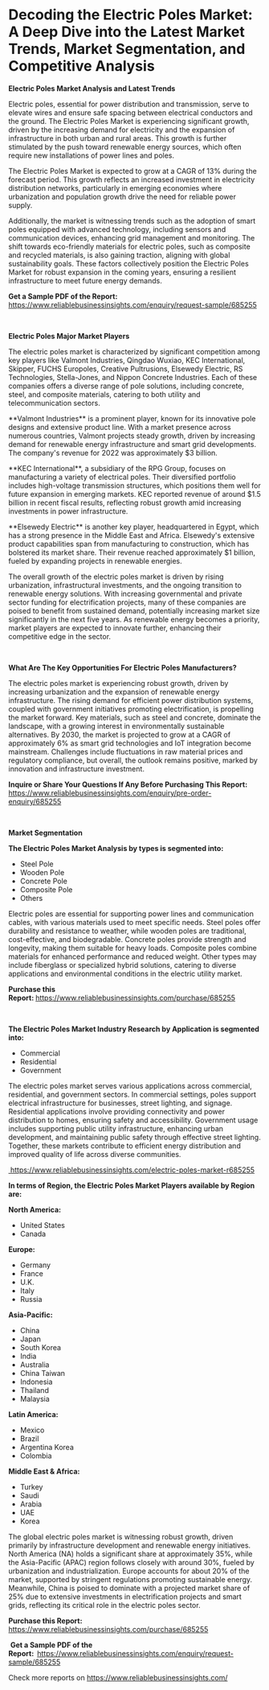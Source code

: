 <p><h1>Decoding the Electric Poles Market: A Deep Dive into the Latest Market Trends, Market Segmentation, and Competitive Analysis</h1></p><p><strong>Electric Poles Market Analysis and Latest Trends</strong></p>
<p><p>Electric poles, essential for power distribution and transmission, serve to elevate wires and ensure safe spacing between electrical conductors and the ground. The Electric Poles Market is experiencing significant growth, driven by the increasing demand for electricity and the expansion of infrastructure in both urban and rural areas. This growth is further stimulated by the push toward renewable energy sources, which often require new installations of power lines and poles.</p><p>The Electric Poles Market is expected to grow at a CAGR of 13% during the forecast period. This growth reflects an increased investment in electricity distribution networks, particularly in emerging economies where urbanization and population growth drive the need for reliable power supply. </p><p>Additionally, the market is witnessing trends such as the adoption of smart poles equipped with advanced technology, including sensors and communication devices, enhancing grid management and monitoring. The shift towards eco-friendly materials for electric poles, such as composite and recycled materials, is also gaining traction, aligning with global sustainability goals. These factors collectively position the Electric Poles Market for robust expansion in the coming years, ensuring a resilient infrastructure to meet future energy demands.</p></p>
<p><strong>Get a Sample PDF of the Report:&nbsp;</strong> <a href="https://www.reliablebusinessinsights.com/enquiry/request-sample/685255?utm_campaign=3113&utm_medium=2&utm_source=Github&utm_content=ia&utm_term=07042025&utm_id=electric-poles">https://www.reliablebusinessinsights.com/enquiry/request-sample/685255</a></p>
<p>&nbsp;</p>
<p><strong>Electric Poles Major Market Players</strong></p>
<p><p>The electric poles market is characterized by significant competition among key players like Valmont Industries, Qingdao Wuxiao, KEC International, Skipper, FUCHS Europoles, Creative Pultrusions, Elsewedy Electric, RS Technologies, Stella-Jones, and Nippon Concrete Industries. Each of these companies offers a diverse range of pole solutions, including concrete, steel, and composite materials, catering to both utility and telecommunication sectors.</p><p>**Valmont Industries** is a prominent player, known for its innovative pole designs and extensive product line. With a market presence across numerous countries, Valmont projects steady growth, driven by increasing demand for renewable energy infrastructure and smart grid developments. The company's revenue for 2022 was approximately $3 billion.</p><p>**KEC International**, a subsidiary of the RPG Group, focuses on manufacturing a variety of electrical poles. Their diversified portfolio includes high-voltage transmission structures, which positions them well for future expansion in emerging markets. KEC reported revenue of around $1.5 billion in recent fiscal results, reflecting robust growth amid increasing investments in power infrastructure.</p><p>**Elsewedy Electric** is another key player, headquartered in Egypt, which has a strong presence in the Middle East and Africa. Elsewedy's extensive product capabilities span from manufacturing to construction, which has bolstered its market share. Their revenue reached approximately $1 billion, fueled by expanding projects in renewable energies.</p><p>The overall growth of the electric poles market is driven by rising urbanization, infrastructural investments, and the ongoing transition to renewable energy solutions. With increasing governmental and private sector funding for electrification projects, many of these companies are poised to benefit from sustained demand, potentially increasing market size significantly in the next five years. As renewable energy becomes a priority, market players are expected to innovate further, enhancing their competitive edge in the sector.</p></p>
<p>&nbsp;</p>
<p><strong>What Are The Key Opportunities For Electric Poles Manufacturers?</strong></p>
<p><p>The electric poles market is experiencing robust growth, driven by increasing urbanization and the expansion of renewable energy infrastructure. The rising demand for efficient power distribution systems, coupled with government initiatives promoting electrification, is propelling the market forward. Key materials, such as steel and concrete, dominate the landscape, with a growing interest in environmentally sustainable alternatives. By 2030, the market is projected to grow at a CAGR of approximately 6% as smart grid technologies and IoT integration become mainstream. Challenges include fluctuations in raw material prices and regulatory compliance, but overall, the outlook remains positive, marked by innovation and infrastructure investment.</p></p>
<p><strong>Inquire or Share Your Questions If Any Before Purchasing This Report:</strong> <a href="https://www.reliablebusinessinsights.com/enquiry/pre-order-enquiry/685255?utm_campaign=3113&utm_medium=2&utm_source=Github&utm_content=ia&utm_term=07042025&utm_id=electric-poles">https://www.reliablebusinessinsights.com/enquiry/pre-order-enquiry/685255</a></p>
<p>&nbsp;</p>
<p><strong>Market Segmentation</strong></p>
<p><strong>The Electric Poles Market Analysis by types is segmented into:</strong></p>
<p><ul><li>Steel Pole</li><li>Wooden Pole</li><li>Concrete Pole</li><li>Composite Pole</li><li>Others</li></ul></p>
<p><p>Electric poles are essential for supporting power lines and communication cables, with various materials used to meet specific needs. Steel poles offer durability and resistance to weather, while wooden poles are traditional, cost-effective, and biodegradable. Concrete poles provide strength and longevity, making them suitable for heavy loads. Composite poles combine materials for enhanced performance and reduced weight. Other types may include fiberglass or specialized hybrid solutions, catering to diverse applications and environmental conditions in the electric utility market.</p></p>
<p><strong>Purchase this Report:&nbsp;</strong><a href="https://www.reliablebusinessinsights.com/purchase/685255?utm_campaign=3113&utm_medium=2&utm_source=Github&utm_content=ia&utm_term=07042025&utm_id=electric-poles">https://www.reliablebusinessinsights.com/purchase/685255</a></p>
<p>&nbsp;</p>
<p><strong>The Electric Poles Market Industry Research by Application is segmented into:</strong></p>
<p><ul><li>Commercial</li><li>Residential</li><li>Government</li></ul></p>
<p><p>The electric poles market serves various applications across commercial, residential, and government sectors. In commercial settings, poles support electrical infrastructure for businesses, street lighting, and signage. Residential applications involve providing connectivity and power distribution to homes, ensuring safety and accessibility. Government usage includes supporting public utility infrastructure, enhancing urban development, and maintaining public safety through effective street lighting. Together, these markets contribute to efficient energy distribution and improved quality of life across diverse communities.</p></p>
<p><a href="https://www.reliablebusinessinsights.com/electric-poles-market-r685255?utm_campaign=3113&utm_medium=2&utm_source=Github&utm_content=ia&utm_term=07042025&utm_id=electric-poles">&nbsp;https://www.reliablebusinessinsights.com/electric-poles-market-r685255</a></p>
<p><strong>In terms of Region, the Electric Poles Market Players available by Region are:</strong></p>
<p>
    <p> <strong> North America: </strong>
        <ul>
            <li>United States</li>
            <li>Canada</li>
        </ul>
        </p> 
    <p> <strong> Europe: </strong>
        <ul>
            <li>Germany</li>
            <li>France</li>
            <li>U.K.</li>
            <li>Italy</li>
            <li>Russia</li>
        </ul>
        </p> 
    <p> <strong> Asia-Pacific: </strong>
        <ul>
            <li>China</li>
            <li>Japan</li>
            <li>South Korea</li>
            <li>India</li>
            <li>Australia</li>
            <li>China Taiwan</li>
            <li>Indonesia</li>
            <li>Thailand</li>
            <li>Malaysia</li>
        </ul>
        </p> 
    <p> <strong> Latin America: </strong>
        <ul>
            <li>Mexico</li>
            <li>Brazil</li>
            <li>Argentina Korea</li>
            <li>Colombia</li>
        </ul>
        </p> 
    <p> <strong> Middle East & Africa: </strong>
        <ul>
            <li>Turkey</li>
            <li>Saudi</li>
            <li>Arabia</li>
            <li>UAE</li>
            <li>Korea</li>
        </ul>
    </p>
    </p>
<p><p>The global electric poles market is witnessing robust growth, driven primarily by infrastructure development and renewable energy initiatives. North America (NA) holds a significant share at approximately 35%, while the Asia-Pacific (APAC) region follows closely with around 30%, fueled by urbanization and industrialization. Europe accounts for about 20% of the market, supported by stringent regulations promoting sustainable energy. Meanwhile, China is poised to dominate with a projected market share of 25% due to extensive investments in electrification projects and smart grids, reflecting its critical role in the electric poles sector.</p></p>
<p><strong>Purchase this Report: </strong><a href="https://www.reliablebusinessinsights.com/purchase/685255?utm_campaign=3113&utm_medium=2&utm_source=Github&utm_content=ia&utm_term=07042025&utm_id=electric-poles">https://www.reliablebusinessinsights.com/purchase/685255</a></p>
<p>&nbsp;<strong>Get a Sample PDF of the Report:&nbsp;&nbsp;</strong><a href="https://www.reliablebusinessinsights.com/enquiry/request-sample/685255?utm_campaign=3113&utm_medium=2&utm_source=Github&utm_content=ia&utm_term=07042025&utm_id=electric-poles">https://www.reliablebusinessinsights.com/enquiry/request-sample/685255</a></p>
<p><strong></strong></p>
<p>Check more reports on <a href="https://www.reliablebusinessinsights.com/?utm_campaign=3113&utm_medium=2&utm_source=Github&utm_content=ia&utm_term=07042025&utm_id=electric-poles">https://www.reliablebusinessinsights.com/</a></p>